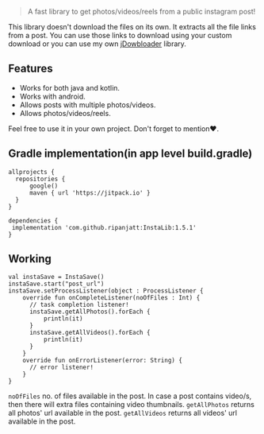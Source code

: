 > A fast library to get photos/videos/reels from a  public instagram post!

This library doesn't download the files on its own. It extracts all the file links from a post.
You can use those links to download using your custom download or you can use my own <a href="https://github.com/ripanjatt/jDownloader">jDowbloader</a> library.

Features
-
* Works for both java and kotlin.
* Works with android.
* Allows posts with multiple photos/videos.
* Allows photos/videos/reels.

Feel free to use it in your own project.
Don't forget to mention❤.

Gradle implementation(in app level build.gradle)
-
```
allprojects {
  repositories {
      google()
      maven { url 'https://jitpack.io' }
  }
}

dependencies {
 implementation 'com.github.ripanjatt:InstaLib:1.5.1'
}
```
Working
-
```
val instaSave = InstaSave()
instaSave.start("post_url")
instaSave.setProcessListener(object : ProcessListener {
    override fun onCompleteListener(noOfFiles : Int) {
      // task completion listener!
      instaSave.getAllPhotos().forEach {
          println(it)
      }
      instaSave.getAllVideos().forEach {
          println(it)
      }
    }
    override fun onErrorListener(error: String) {
      // error listener!
    }
}
```
```noOfFiles``` no. of files available in the post. In case a post contains video/s, then there will extra files containing video thumbnails.
```getAllPhotos``` returns all photos' url available in the post.
```getAllVideos``` returns all videos' url available in the post.



